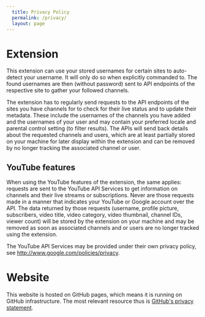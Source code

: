 ```yaml
---
  title: Privacy Policy
  permalink: /privacy/
  layout: page
---
```

# Extension
This extension can use your stored usernames for certain sites to auto-detect your username. It will only do so when explicitly commanded to. The found usernames are then (without password) sent to API endpoints of the respective site to gather your followed channels.

The extension has to regularly send requests to the API endpoints of the sites you have channels for to check for their live status and to update their metadata. These include the usernames of the channels you have added and the usernames of your user and may contain your preferred locale and parental control setting (to filter results). The APIs will send back details about the requested channels and users, which are at least partially stored on your machine for later display within the extension and can be removed by no longer tracking the associated channel or user.

## YouTube features
When using the YouTube features of the extension, the same applies: requests are sent to the YouTube API Services to get information on channels and their live streams or subscriptions. Never are those requests made in a manner that indicates your YouTube or Google account over the API.
The data returned by those requests (username, profile picture, subscribers, video title, video category, video thumbnail, channel IDs, viewer count) will be stored by the extension on your machine and may be removed as soon as associated channels and or users are no longer tracked using the extension.

The YouTube API Services may be provided under their own privacy policy, see http://www.google.com/policies/privacy.

# Website
This website is hosted on GitHub pages, which means it is running on GitHub infrastructure. The most relevant resource thus is [GitHub's privacy statement](https://help.github.com/articles/github-privacy-statement/).
